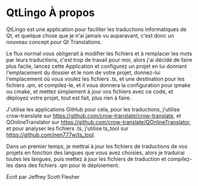 # QtLingo À propos

QtLingo est une application pour faciliter les traductions informatiques de Qt,
et quelque chose que je n'ai jamais vu auparavant,
c'est donc un nouveau concept pour Qt Translations.

Le flux normal vous obligerait à modifier les fichiers et à remplacer les mots par leurs traductions,
c'est trop de travail pour moi,
alors j'ai décidé de faire plus facile,
lancez cette Application et configurez un projet en lui donnant l'emplacement du dossier et le nom de votre projet,
donnez-lui l'emplacement où vous voulez les fichiers .ts,
et une destination pour les fichiers .qm,
et compilez-le,
et il vous donnera la configuration pour qmake ou cmake,
et mettez simplement à jour vos fichiers avec ce code,
et déployez votre projet,
tout est fait, plus rien à faire.

J'utilise les applications GitHub pour cela,
pour les traductions, j'utilise crow-translate sur https://github.com/crow-translate/crow-translate,
et QOnlineTranslator sur https://github.com/crow-translate/QOnlineTranslator,
et pour analyser les fichiers .ts, j'utilise ts_tool sur https://github.com/nen777w/ts_tool.

Dans un premier temps, je mettrai à jour les fichiers de traductions de vos projets en fonction des langues que vous avez choisies,
alors je traduirai toutes les langues,
puis mettez à jour les fichiers de traduction et compilez-les dans des fichiers .qm pour le déploiement.

Écrit par Jeffrey Scott Flesher